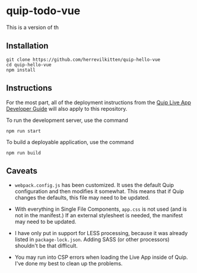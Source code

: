 # quip-todo-vue
This is a version of th

## Installation
```
git clone https://github.com/herrevilkitten/quip-hello-vue
cd quip-hello-vue
npm install
```

## Instructions

For the most part, all of the deployment instructions from the [Quip Live App Developer Guide](https://salesforce.quip.com/dev/liveapps/) will also apply to this repository.

To run the development server, use the command

```
npm run start
```

To build a deployable application, use the command
```
npm run build
```

## Caveats
* `webpack.config.js` has been customized.  It uses the default Quip configuration and then modifies it somewhat.  This means that if Quip changes the defaults, this file may need to be updated.

* With everything in Single File Components, `app.css` is not used (and is not in the manifest.)  If an external stylesheet is needed, the manifest may need to be updated.

* I have only put in support for LESS processing, because it was already listed in `package-lock.json`.  Adding SASS (or other processors) shouldn't be that difficult.

* You may run into CSP errors when loading the Live App inside of Quip.  I've done my best to clean up the problems.
